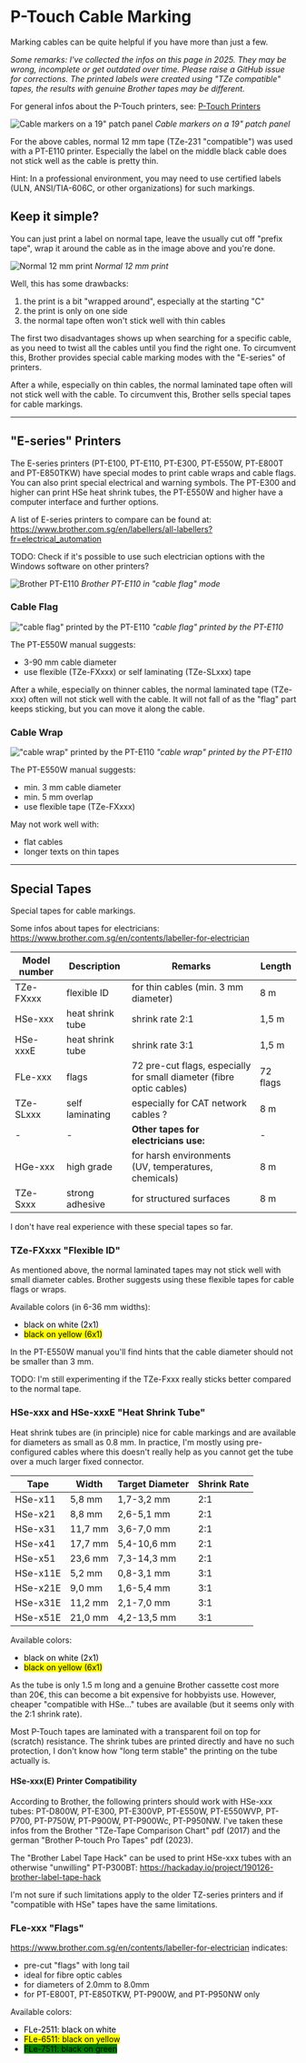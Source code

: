 # P-Touch Cable Marking

Marking cables can be quite helpful if you have more than just a few.

*Some remarks: I've collected the infos on this page in 2025. They may be wrong, incomplete or get outdated over time. Please raise a GitHub issue for corrections. The printed labels were created using "TZe compatible" tapes, the results with genuine Brother tapes may be different.*

For general infos about the P-Touch printers, see: [P-Touch Printers](./P-Touch-Printers.md)


![Cable markers on a 19" patch panel](./images/label_cables.jpg)
*Cable markers on a 19" patch panel*

For the above cables, normal 12 mm tape (TZe-231 "compatible") was used with a PT-E110 printer. Especially the label on the middle black cable does not stick well as the cable is pretty thin.

Hint: In a professional environment, you may need to use certified labels (ULN, ANSI/TIA-606C, or other organizations) for such markings.

## Keep it simple?

You can just print a label on normal tape, leave the usually cut off "prefix tape", wrap it around the cable as in the image above and you're done.

![Normal 12 mm print](./images/label_circuit_normal.jpg)
*Normal 12 mm print*

Well, this has some drawbacks:

1. the print is a bit "wrapped around", especially at the starting "C"
2. the print is only on one side
3. the normal tape often won't stick well with thin cables

The first two disadvantages shows up when searching for a specific cable, as you need to twist all the cables until you find the right one. To circumvent this, Brother provides special cable marking modes with the "E-series" of printers.

After a while, especially on thin cables, the normal laminated tape often will not stick well with the cable. To circumvent this, Brother sells special tapes for cable markings.

---

## "E-series" Printers

The E-series printers (PT-E100, PT-E110, PT-E300, PT-E550W, PT-E800T and PT-E850TKW) have special modes to print cable wraps and cable flags. You can also print special electrical and warning symbols. The PT-E300 and higher can print HSe heat shrink tubes, the PT-E550W and higher have a computer interface and further options.

A list of E-series printers to compare can be found at: https://www.brother.com.sg/en/labellers/all-labellers?fr=electrical_automation

TODO: Check if it's possible to use such electrician options with the Windows software on other printers?

![Brother PT-E110](./images/PT-E110.jpg)
*Brother PT-E110 in "cable flag" mode*

### Cable Flag

!["cable flag" printed by the PT-E110](./images/label_circuit_flag.jpg)
*"cable flag" printed by the PT-E110*

The PT-E550W manual suggests:

* 3-90 mm cable diameter
* use flexible (TZe-FXxxx) or self laminating (TZe-SLxxx) tape

After a while, especially on thinner cables, the normal laminated tape (TZe-xxx) often will not stick well with the cable. It will not fall of as the "flag" part keeps sticking, but you can move it along the cable.

### Cable Wrap

!["cable wrap" printed by the PT-E110](./images/label_circuit_wrap.jpg)
*"cable wrap" printed by the PT-E110*

The PT-E550W manual suggests:

* min. 3 mm cable diameter
* min. 5 mm overlap
* use flexible tape (TZe-FXxxx)

May not work well with:

* flat cables
* longer texts on thin tapes

---

## Special Tapes

Special tapes for cable markings.

Some infos about tapes for electricians: https://www.brother.com.sg/en/contents/labeller-for-electrician

| Model number | Description | Remarks | Length |
| --- | --- | --- | --- |
| TZe-FXxxx | flexible ID | for thin cables (min. 3 mm diameter) | 8 m |
| HSe-xxx | heat shrink tube | shrink rate 2:1 | 1,5 m |
| HSe-xxxE | heat shrink tube | shrink rate 3:1 | 1,5 m |
| FLe-xxx | flags | 72 pre-cut flags, especially for small diameter (fibre optic cables) | 72 flags |
| TZe-SLxxx | self laminating | especially for CAT network cables ? | 8 m |
| - | - | **Other tapes for electricians use:** | - |
| HGe-xxx | high grade | for harsh environments (UV, temperatures, chemicals) | 8 m |
| TZe-Sxxx | strong adhesive | for structured surfaces | 8 m |

I don't have real experience with these special tapes so far.

### TZe-FXxxx "Flexible ID"

As mentioned above, the normal laminated tapes may not stick well with small diameter cables. Brother suggests using these flexible tapes for cable flags or wraps.

Available colors (in 6-36 mm widths):
* <span style="color:black; background-color:white">black on white (2x1)</span>
* <span style="color:black; background-color:yellow">black on yellow (6x1)</span>

In the PT-E550W manual you'll find hints that the cable diameter should not be smaller than 3 mm.

TODO: I'm still experimenting if the TZe-Fxxx really sticks better compared to the normal tape.

### HSe-xxx and HSe-xxxE "Heat Shrink Tube"

Heat shrink tubes are (in principle) nice for cable markings and are available for diameters as small as 0.8 mm. In practice, I'm mostly using pre-configured cables where this doesn't really help as you cannot get the tube over a much larger fixed connector.

| Tape | Width | Target Diameter | Shrink Rate |
| --- | --- | --- | --- |
| HSe-x11 | 5,8 mm | 1,7-3,2 mm | 2:1 |
| HSe-x21 | 8,8 mm | 2,6-5,1 mm | 2:1 |
| HSe-x31 | 11,7 mm | 3,6-7,0 mm | 2:1 |
| HSe-x41 | 17,7 mm | 5,4-10,6 mm | 2:1 |
| HSe-x51 | 23,6 mm | 7,3-14,3 mm | 2:1 |
| HSe-x11E | 5,2 mm | 0,8-3,1 mm | 3:1 |
| HSe-x21E | 9,0 mm | 1,6-5,4 mm | 3:1 |
| HSe-x31E | 11,2 mm | 2,1-7,0 mm | 3:1 |
| HSe-x51E | 21,0 mm | 4,2-13,5 mm | 3:1 |

Available colors:
* <span style="color:black; background-color:white">black on white (2x1)</span>
* <span style="color:black; background-color:yellow">black on yellow (6x1)</span>

As the tube is only 1.5 m long and a genuine Brother cassette cost more than 20€, this can become a bit expensive for hobbyists use. However, cheaper "compatible with HSe..." tubes are available (but it seems only with the 2:1 shrink rate).

Most P-Touch tapes are laminated with a transparent foil on top for (scratch) resistance. The shrink tubes are printed directly and have no such protection, I don't know how "long term stable" the printing on the tube actually is.

#### HSe-xxx(E) Printer Compatibility

According to Brother, the following printers should work with HSe-xxx tubes: PT-D800W, PT-E300, PT-E300VP, PT-E550W, PT-E550WVP, PT-P700, PT-P750W, PT-P900W, PT-P900Wc, PT-P950NW. I've taken these infos from the Brother "TZe-Tape Comparison Chart" pdf (2017) and the german "Brother P-touch Pro Tapes" pdf (2023).

The "Brother Label Tape Hack" can be used to print HSe-xxx tubes with an otherwise "unwilling" PT-P300BT: https://hackaday.io/project/190126-brother-label-tape-hack

I'm not sure if such limitations apply to the older TZ-series printers and if "compatible with HSe" tapes have the same limitations.

### FLe-xxx "Flags"

https://www.brother.com.sg/en/contents/labeller-for-electrician indicates:

* pre-cut "flags" with long tail
* ideal for fibre optic cables
* for diameters of 2.0mm to 8.0mm
* for PT-E800T, PT-E850TKW, PT-P900W, and PT-P950NW only

Available colors:
* <span style="color:black; background-color:white">FLe-2511: black on white</span>
* <span style="color:black; background-color:yellow">FLe-6511: black on yellow<span>
* <span style="color:black; background-color:green">FLe-7511: black on green<span>
